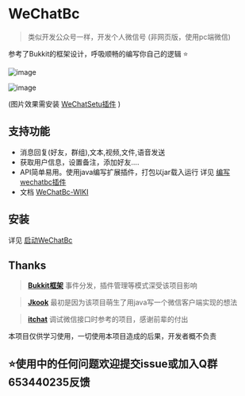 # WeChatBc

> 类似开发公众号一样，开发个人微信号 (非网页版，使用pc端微信)

参考了Bukkit的框架设计，呼吸顺畅的编写你自己的逻辑 ⭐

![image](https://github.com/meteorOSS/WeChatBc/assets/61687266/86f34b62-5f5b-4a3d-a3cc-cc151606b495)

![image](https://github.com/meteorOSS/WeChatBc/assets/61687266/dc4bce02-e5c2-416f-9f90-312f1004b9b0)

(图片效果需安装 [WeChatSetu插件](https://github.com/meteorOSS/WeChatSetu) )

## 支持功能

* 消息回复(好友，群组),文本,视频,文件,语音发送
* 获取用户信息，设置备注，添加好友....
* API简单易用。使用java编写扩展插件，打包以jar载入运行 详见 [编写wechatbc插件](https://github.com/meteorOSS/WeChatBc/wiki/%E7%BC%96%E5%86%99WeChatBc%E6%8F%92%E4%BB%B6)
* 文档 [WeChatBc-WIKI](https://github.com/meteorOSS/WeChatBc/wiki)

## 安装

详见 [启动WeChatBc](https://github.com/meteorOSS/WeChatBc/wiki/%E5%90%AF%E5%8A%A8WeChatBc)

## Thanks

> **[Bukkit框架](https://github.com/Bukkit/Bukkit)** 事件分发，插件管理等模式深受该项目影响

> **[Jkook](https://github.com/SNWCreations/JKook)** 最初是因为该项目萌生了用java写一个微信客户端实现的想法

> **[itchat](https://github.com/littlecodersh/itchat)** 调试微信接口时参考的项目，感谢前辈的付出

本项目仅供学习使用，一切使用本项目造成的后果，开发者概不负责

## ⭐使用中的任何问题欢迎提交issue或加入Q群653440235反馈

























